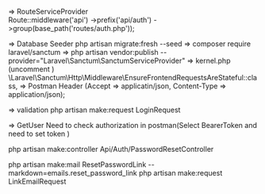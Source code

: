 => RouteServiceProvider       
Route::middleware('api')
                ->prefix('api/auth')
                ->group(base_path('routes/auth.php'));

=> Database Seeder 
php artisan migrate:fresh --seed
=> composer require laravel/sanctum
=> php artisan vendor:publish --provider="Laravel\Sanctum\SanctumServiceProvider"
=> kernel.php (uncomment )
\Laravel\Sanctum\Http\Middleware\EnsureFrontendRequestsAreStateful::class,
=> Postman 
Header (Accept => applicatin/json, Content-Type => application/json);

=> validation 
php artisan make:request LoginRequest

=> GetUser 
 Need to check authorization in postman(Select BearerToken and need to set token )

 php artisan make:controller Api/Auth/PasswordResetController

 php artisan make:mail ResetPasswordLink --markdown=emails.reset_password_link
 php artisan make:request LinkEmailRequest